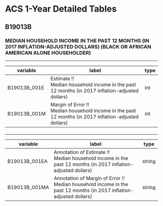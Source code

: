 # ACS 1-Year Detailed Tables

## B19013B

### MEDIAN HOUSEHOLD INCOME IN THE PAST 12 MONTHS (IN 2017 INFLATION-ADJUSTED DOLLARS) (BLACK OR AFRICAN AMERICAN ALONE HOUSEHOLDER)

___

| variable | label | type |
| ----- | ----- | ----- |
| B19013B_001E | Estimate !!<br>Median household income in the past 12 months (in 2017 inflation-adjusted dollars) | int |
| B19013B_001M | Margin of Error !!<br>Median household income in the past 12 months (in 2017 inflation-adjusted dollars) | int |
### 

___

| variable | label | type |
| ----- | ----- | ----- |
| B19013B_001EA | Annotation of Estimate !!<br>Median household income in the past 12 months (in 2017 inflation-adjusted dollars) | string |
| B19013B_001MA | Annotation of Margin of Error !!<br>Median household income in the past 12 months (in 2017 inflation-adjusted dollars) | string |

